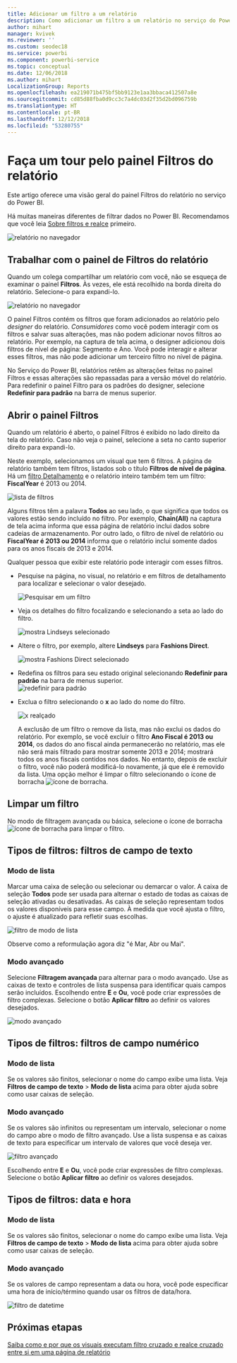 ```yaml
---
title: Adicionar um filtro a um relatório
description: Como adicionar um filtro a um relatório no serviço do Power BI para consumidores
author: mihart
manager: kvivek
ms.reviewer: ''
ms.custom: seodec18
ms.service: powerbi
ms.component: powerbi-service
ms.topic: conceptual
ms.date: 12/06/2018
ms.author: mihart
LocalizationGroup: Reports
ms.openlocfilehash: ea219071b475bf5bb9123e1aa3bbaca412507a8e
ms.sourcegitcommit: cd85d88fba0d9cc3c7a4dc03d2f35d2bd096759b
ms.translationtype: HT
ms.contentlocale: pt-BR
ms.lasthandoff: 12/12/2018
ms.locfileid: "53280755"
---
```

# <a name="take-a-tour-of-the-report-filters-pane"></a>Faça um tour pelo painel Filtros do relatório
Este artigo oferece uma visão geral do painel Filtros do relatório no serviço do Power BI.

Há muitas maneiras diferentes de filtrar dados no Power BI. Recomendamos que você leia [Sobre filtros e realce](../power-bi-reports-filters-and-highlighting.md) primeiro.

![relatório no navegador](media/end-user-report-filter/power-bi-browser.png)

## <a name="working-with-the-report-filters-pane"></a>Trabalhar com o painel de Filtros do relatório
Quando um colega compartilhar um relatório com você, não se esqueça de examinar o painel **Filtros**. Às vezes, ele está recolhido na borda direita do relatório. Selecione-o para expandi-lo.   

![relatório no navegador](media/end-user-report-filter/power-bi-expanded.png)

O painel Filtros contém os filtros que foram adicionados ao relatório pelo *designer* do relatório. *Consumidores* como você podem interagir com os filtros e salvar suas alterações, mas não podem adicionar novos filtros ao relatório. Por exemplo, na captura de tela acima, o designer adicionou dois filtros de nível de página: Segmento e Ano. Você pode interagir e alterar esses filtros, mas não pode adicionar um terceiro filtro no nível de página.

No Serviço do Power BI, relatórios retêm as alterações feitas no painel Filtros e essas alterações são repassadas para a versão móvel do relatório. Para redefinir o painel Filtro para os padrões do designer, selecione **Redefinir para padrão** na barra de menus superior.     

## <a name="open-the-filters-pane"></a>Abrir o painel Filtros
Quando um relatório é aberto, o painel Filtros é exibido no lado direito da tela do relatório. Caso não veja o painel, selecione a seta no canto superior direito para expandi-lo.  

Neste exemplo, selecionamos um visual que tem 6 filtros. A página de relatório também tem filtros, listados sob o título **Filtros de nível de página**. Há um [filtro Detalhamento](../power-bi-report-add-filter.md) e o relatório inteiro também tem um filtro:  **FiscalYear** é 2013 ou 2014.

![lista de filtros](media/end-user-report-filter/power-bi-filter-list.png)

Alguns filtros têm a palavra **Todos** ao seu lado, o que significa que todos os valores estão sendo incluído no filtro.  Por exemplo, **Chain(All)** na captura de tela acima informa que essa página de relatório inclui dados sobre cadeias de armazenamento.  Por outro lado, o filtro de nível de relatório ou **FiscalYear é 2013 ou 2014** informa que o relatório inclui somente dados para os anos fiscais de 2013 e 2014.

Qualquer pessoa que exibir este relatório pode interagir com esses filtros.

- Pesquise na página, no visual, no relatório e em filtros de detalhamento para localizar e selecionar o valor desejado. 

    ![Pesquisar em um filtro](media/end-user-report-filter/power-bi-filter-search.png)

- Veja os detalhes do filtro focalizando e selecionando a seta ao lado do filtro.
  
   ![mostra Lindseys selecionado](media/end-user-report-filter/power-bi-expan-filter.png)
* Altere o filtro, por exemplo, altere **Lindseys** para **Fashions Direct**.
  
     ![mostra Fashions Direct selecionado](media/end-user-report-filter/power-bi-filter-chain.png)

* Redefina os filtros para seu estado original selecionando **Redefinir para padrão** na barra de menus superior.    
    ![redefinir para padrão](media/end-user-report-filter/power-bi-reset-to-default.png)
    
* Exclua o filtro selecionando o **x** ao lado do nome do filtro.
  
    ![x realçado](media/end-user-report-filter/power-bi-delete-filter.png)

  A exclusão de um filtro o remove da lista, mas não exclui os dados do relatório.  Por exemplo, se você excluir o filtro **Ano Fiscal é 2013 ou 2014**, os dados do ano fiscal ainda permanecerão no relatório, mas ele não será mais filtrado para mostrar somente 2013 e 2014; mostrará todos os anos fiscais contidos nos dados.  No entanto, depois de excluir o filtro, você não poderá modificá-lo novamente, já que ele é removido da lista. Uma opção melhor é limpar o filtro selecionando o ícone de borracha ![ ícone de borracha ](media/end-user-report-filter/power-bi-eraser-icon.png).
  
  



## <a name="clear-a-filter"></a>Limpar um filtro
 No modo de filtragem avançada ou básica, selecione o ícone de borracha  ![ícone de borracha](media/end-user-report-filter/pbi_erasericon.jpg) para limpar o filtro. 


## <a name="types-of-filters-text-field-filters"></a>Tipos de filtros: filtros de campo de texto
### <a name="list-mode"></a>Modo de lista
Marcar uma caixa de seleção ou selecionar ou demarcar o valor. A caixa de seleção **Todos** pode ser usada para alternar o estado de todas as caixas de seleção ativadas ou desativadas. As caixas de seleção representam todos os valores disponíveis para esse campo.  À medida que você ajusta o filtro, o ajuste é atualizado para refletir suas escolhas. 

![filtro de modo de lista](media/end-user-report-filter/power-bi-restatement-new.png)

Observe como a reformulação agora diz "é Mar, Abr ou Mai".

### <a name="advanced-mode"></a>Modo avançado
Selecione **Filtragem avançada** para alternar para o modo avançado. Use as caixas de texto e controles de lista suspensa para identificar quais campos serão incluídos. Escolhendo entre **E** e **Ou**, você pode criar expressões de filtro complexas. Selecione o botão **Aplicar filtro** ao definir os valores desejados.  

![modo avançado](media/end-user-report-filter/power-bi-advanced.png)

## <a name="types-of-filters-numeric-field-filters"></a>Tipos de filtros: filtros de campo numérico
### <a name="list-mode"></a>Modo de lista
Se os valores são finitos, selecionar o nome do campo exibe uma lista.  Veja **Filtros de campo de texto** &gt; **Modo de lista** acima para obter ajuda sobre como usar caixas de seleção.   

### <a name="advanced-mode"></a>Modo avançado
Se os valores são infinitos ou representam um intervalo, selecionar o nome do campo abre o modo de filtro avançado. Use a lista suspensa e as caixas de texto para especificar um intervalo de valores que você deseja ver. 

![filtro avançado](media/end-user-report-filter/power-bi-dropdown-and-text.png)

Escolhendo entre **E** e **Ou**, você pode criar expressões de filtro complexas. Selecione o botão **Aplicar filtro** ao definir os valores desejados.

## <a name="types-of-filters-date-and-time"></a>Tipos de filtros: data e hora
### <a name="list-mode"></a>Modo de lista
Se os valores são finitos, selecionar o nome do campo exibe uma lista.  Veja **Filtros de campo de texto** &gt; **Modo de lista** acima para obter ajuda sobre como usar caixas de seleção.   

### <a name="advanced-mode"></a>Modo avançado
Se os valores de campo representam a data ou hora, você pode especificar uma hora de início/término quando usar os filtros de data/hora.  

![filtro de datetime](media/end-user-report-filter/pbi_date-time-filters.png)


## <a name="next-steps"></a>Próximas etapas
[Saiba como e por que os visuais executam filtro cruzado e realce cruzado entre si em uma página de relatório](end-user-interactions.md)